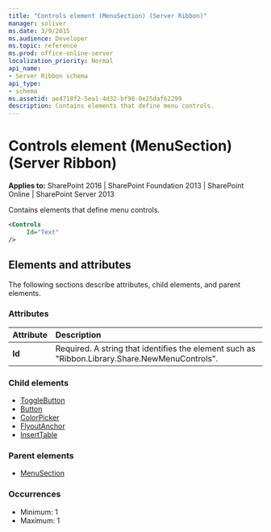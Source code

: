 ```yaml
---
title: "Controls element (MenuSection) (Server Ribbon)"
manager: soliver
ms.date: 3/9/2015
ms.audience: Developer
ms.topic: reference
ms.prod: office-online-server
localization_priority: Normal
api_name:
- Server Ribbon schema
api_type:
- schema
ms.assetid: ae4718f2-5ea1-4d32-bf98-0e25daf62299
description: Contains elements that define menu controls. 
---
```


# Controls element (MenuSection) (Server Ribbon)

**Applies to:** SharePoint 2016 | SharePoint Foundation 2013 | SharePoint Online | SharePoint Server 2013
  
Contains elements that define menu controls. 
  
```XML
<Controls
     Id="Text"
/>
```

## Elements and attributes

The following sections describe attributes, child elements, and parent elements.

### Attributes

|**Attribute**|**Description**|
|:-----|:-----|
|**Id** <br/> |Required. A string that identifies the element such as "Ribbon.Library.Share.NewMenuControls".  <br/> |
   
### Child elements

- [ToggleButton](togglebutton-element.md) 
- [Button](button-element.md) 
- [ColorPicker](colorpicker-element.md) 
- [FlyoutAnchor](flyoutanchor-element.md) 
- [InsertTable](inserttable-element.md) 
   
### Parent elements

- [MenuSection](menusection-element.md)
   
### Occurrences

- Minimum: 1
- Maximum: 1  
   

